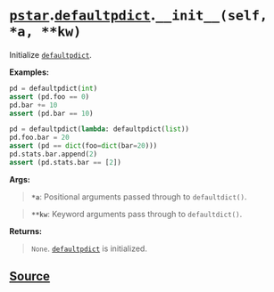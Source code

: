 # [`pstar`](./pstar.md).[`defaultpdict`](./pstar_defaultpdict.md).`__init__(self, *a, **kw)`

Initialize [`defaultpdict`](./pstar_defaultpdict.md).

**Examples:**
```python
pd = defaultpdict(int)
assert (pd.foo == 0)
pd.bar += 10
assert (pd.bar == 10)

pd = defaultpdict(lambda: defaultpdict(list))
pd.foo.bar = 20
assert (pd == dict(foo=dict(bar=20)))
pd.stats.bar.append(2)
assert (pd.stats.bar == [2])
```

**Args:**

>    **`*a`**: Positional arguments passed through to `defaultdict()`.

>    **`**kw`**: Keyword arguments pass through to `defaultdict()`.

**Returns:**

>    `None`. [`defaultpdict`](./pstar_defaultpdict.md) is initialized.



## [Source](../pstar/pstar.py#L559-L584)